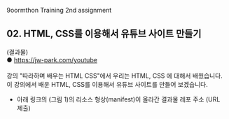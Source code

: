 9oormthon Training 2nd assignment

## 02. HTML, CSS를 이용해서 유튜브 사이트 만들기
(결과물)<br>
●	https://jw-park.com/youtube<br>
<br>
강의 "따라하며 배우는 HTML CSS"에서 우리는 HTML, CSS 에 대해서 배웠습니다.<br>
이 강의에서 배운 HTML, CSS를 이용해서 유튜브 사이트를 만들어 보겠습니다.<br>
* 아래 링크의 (그림 1)의 리소스 형상(manifest)이 올라간 결과물 레포 주소 (URL 제출)


